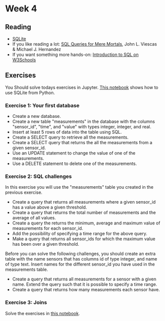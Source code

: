 # Week 4
## Reading
- [SQLite](https://www.sqlite.org/index.html)
- If you like reading a lot: [SQL Queries for Mere Mortals](https://www.google.com/search?ei=xpOEXeTCD4Kc_QbE5Y3oBg&q=sql+queries+for+mere+mortals+PDF&oq=sql+queries+for+mere+mortals+PDF&gs_l=psy-ab.3..0i71l8.0.0..4877...0.2..0.0.0.......0......gws-wiz.eUC5Vk5x3no&ved=0ahUKEwjkve--g9_kAhUCTt8KHcRyA20Q4dUDCAs&uact=5), John L. Viescas & Michael J. Hernandez
- If you want something more hands-on: [Introduction to SQL on W3Schools](https://www.w3schools.com/sql/sql_intro.asp)

## Exercises
You Should solve todays exercises in Jupyter. [This notebook](https://github.com/patrickcording/02807-comp-tools/blob/master/docker/work/SQLite%20connection%20example.ipynb) shows how to use SQLite from Python.

### Exercise 1: Your first database
- Create a new database.
- Create a new table "measurements" in the database with the columns "sensor_id", "time", and "value" with types integer, integer, and real.
- Insert at least 5 rows of data into the table using SQL.
- Create a SELECT query to retrieve all the measurements.
- Create a SELECT query that returns the all the measurements from a given sensor_id.
- Use an UPDATE statement to change the value of one of the measurements.
- Use a DELETE statement to delete one of the measurements.

### Exercise 2: SQL challenges
In this exercise you will use the "measurements" table you created in the previous exercise.

- Create a query that returns all measurements where a given sensor_id has a value above a given threshold.
- Create a query that returns the total number of measurements and the average of all values.
- Create a query the returns the minimum, average and maximum value of measurements for each sensor_id.
- Add the possibility of specifying a time range for the above query.
- Make a query that returns all sensor_ids for which the maximum value has been over a given threshold.

Before you can solve the following challenges, you should create an extra table with the name sensors that has columns id of type integer, and name of type text. Insert names for the different sensor_id you have used in the measurements table.

- Create a query that returns all measurements for a sensor with a given name. Extend the query such that it is possible to specify a time range.
- Create a query that returns how many measurements each sensor have.

### Exercise 3: Joins
Solve the exercises in [this notebook](https://github.com/patrickcording/02807-comp-tools/blob/master/docker/work/Week%204%20-%20Join%20exercises.ipynb).


